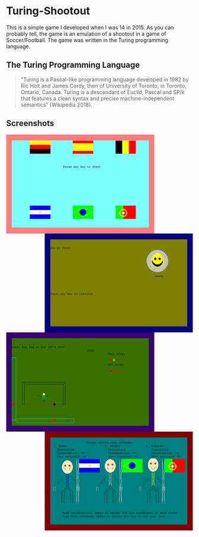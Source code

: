 # Turing-Shootout
This is a simple game I developed when I was 14 in 2015. As you can probably tell, the game is an emulation of a shootout in a game of Soccer/Football. The game was written in the Turing programming language. 
## The Turing Programming Language
>"Turing is a Pascal-like programming language developed in 1982 by Ric Holt and James Cordy, then of University of Toronto, in Toronto, Ontario, Canada. Turing is a descendant of Euclid, Pascal and SP/k that features a clean syntax and precise machine-independent semantics" (Wikipedia 2018).
## Screenshots
<img align="left" src="https://github.com/WilliamAmbrozic/Turing-Shootout/blob/master/Screenshots/PREV_2.png" width="400"><img align="right" src="https://github.com/WilliamAmbrozic/Turing-Shootout/blob/master/Screenshots/PREV_4.png" width="400">
<img align="left" src="https://github.com/WilliamAmbrozic/Turing-Shootout/blob/master/Screenshots/PREV_1.png" width="400"><img align="right" src="https://github.com/WilliamAmbrozic/Turing-Shootout/blob/master/Screenshots/PREV_3.png" width="400">
